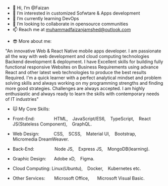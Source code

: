 - 👋 Hi, I’m @Faizan
- 👀 I’m interested in customized Sofwtare & Apps development
- 🌱 I’m currently learning DevOps
- 💞️ I’m looking to collaborate in opensource communities 
- 📫 Reach me at muhammadfaizanjamshed@outlook.com

<!---
faizan-alam/faizan-alam is a ✨ special ✨ repository because its `README.md` (this file) appears on your GitHub profile.
You can click the Preview link to take a look at your changes.
--->
- 😎 More about me:

"An innovative Web & React Native mobile apps developer. I am passionate all the way with web development and cloud computing technologies Backend development & deployment. I have Excellent skills for building fully functional responsive Websites on Business Requirements using advance React and other latest web technologies to produce the best results Required. I'm a quick learner with a perfect analytical mindset and problem solving skills and always working on my programming strengths and finding more good strategies. Challenges are always accepted. I am highly enthusiastic and always ready to learn the skills with contemporary needs of IT industries"

- 🐱‍ My Core Skills:

- Front-End:       HTML,   JavaScript/ES6,   TypeScript,   React JS(Stateless Component),   GraphQL.
- Web Design:    CSS,   SCSS,   Material UI,   Bootstrap,   Micromedia DreamWeaver.
- Back-End:        Node JS,   Express JS,   MongoDB(learning).
- Graphic Design:   Adobe xD,   Figma.
- Cloud Computing:  Linux(Ubuntu),   Docker,   Kubernetes etc.
- Other Services:    Microsoft Office,     Microsoft Visual Basic.



